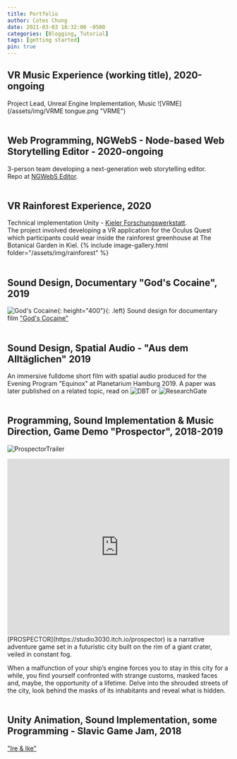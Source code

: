 ```yaml
---
title: Portfolio
author: Cotes Chung
date: 2021-03-03 18:32:00 -0500
categories: [Blogging, Tutorial]
tags: [getting started]
pin: true
---
```


## VR Music Experience (working title), 2020-ongoing
Project Lead, Unreal Engine Implementation, Music
![VRME](/assets/img/VRME tongue.png "VRME")
<br/><br/>

## Web Programming, NGWebS - Node-based Web Storytelling Editor - 2020-ongoing
3-person team developing a next-generation web storytelling editor.<br/>
Repo at [NGWebS Editor](https://github.com/pekasen/ngwebs-editor).
<br/><br/>

## VR Rainforest Experience, 2020
Technical implementation Unity - [Kieler Forschungswerkstatt](https://www.forschungs-werkstatt.de/allgemein/virtual-reality-in-der-kieler-forschungswerkstatt/).<br/>
The project involved developing a VR application for the Oculus Quest which participants could wear inside the rainforest greenhouse at The Botanical Garden in Kiel.
{% include image-gallery.html folder="/assets/img/rainforest" %}
<br/><br/>

## Sound Design, Documentary "God's Cocaine", 2019
![God's Cocaine](/assets/img/Plakat_Gods_Cocaine_Presse.jpg){: height="400"}{: .left}
Sound design for documentary film ["God's Cocaine"](http://godscocaine.com/)
<br/><br/>

## Sound Design, Spatial Audio - "Aus dem Alltäglichen" 2019
An immersive fulldome short film with spatial audio produced for the Evening Program "Equinox" at Planetarium Hamburg 2019.
A paper was later published on a related topic, read on ![DBT](https://www.db-thueringen.de/receive/dbt_mods_00039974) or ![ResearchGate](https://www.researchgate.net/publication/337402782_Spatial_audio_production_for_immersive_fulldome_projections)
<br/><br/>

## Programming, Sound Implementation & Music Direction, Game Demo "Prospector", 2018-2019
![ProspectorTrailer](https://youtu.be/j8Mv7AojpKQ "Prospector")
<iframe width="100%" height="400" src="https://www.youtube.com/embed/j8Mv7AojpKQ" frameborder="0" allow="accelerometer; autoplay; clipboard-write; encrypted-media; gyroscope; picture-in-picture" allowfullscreen></iframe>
[PROSPECTOR](https://studio3030.itch.io/prospector) is a narrative adventure game set in a futuristic city built on the rim of a giant crater, veiled in constant fog.

When a malfunction of your ship’s engine forces you to stay in this city for a while, you find yourself confronted with strange customs, masked faces and, maybe, the opportunity of a lifetime. Delve into the shrouded streets of the city, look behind the masks of its inhabitants and reveal what is hidden.
<br/><br/>

## Unity Animation, Sound Implementation, some Programming - Slavic Game Jam, 2018
["Ire & Ike"](https://yesweplaytested.itch.io/ire-and-ike)
<br/><br/>